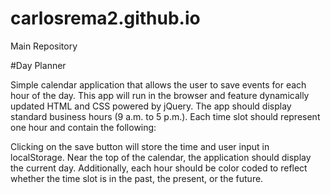 # carlosrema2.github.io
Main Repository

#Day Planner



Simple calendar application that allows the user to save events for each hour of the day. This app will run in the browser and feature dynamically updated HTML and CSS powered by jQuery. The app should display standard business hours (9 a.m. to 5 p.m.). Each time slot should represent one hour and contain the following:


Clicking on the save button will store the time and user input in localStorage. Near the top of the calendar, the application should display the current day. Additionally, each hour should be color coded to reflect whether the time slot is in the past, the present, or the future. 


